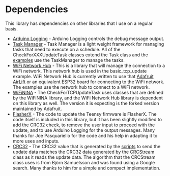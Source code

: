 # Dependencies
This library has dependencies on other libraries that I use on a regular basis.

- [Arduino Logging](https://github.com/markwomack/ArduinoLogging) - Arduino
  Logging controls the debug message output.
- [Task Manager](https://github.com/markwomack/TaskManager) - Task Manager is
  a light weight framework for managing tasks that need to execute on a schedule.
  All of the CheckForXXXUpdateTask classes extend the Task class and the
  [examples](https://github.com/markwomack/FlasherXUpdater/tree/main/examples)
  use the TaskManager to manage the tasks.
- [WiFi Network Hub](https://github.com/markwomack/WiFiNetworkHub) - This is a
  library that will manage the connection to a WiFi network. This network hub is
  used in the basic_tcp_update example. WiFi Network Hub is currently written to
  use that [Adafruit AirLift](https://www.adafruit.com/product/4201) or an
  equivalent ESP32 board for connecting to the WiFi network. The examples use
  the network hub to connect to a WiFi network.
- [WiFiNINA](https://github.com/adafruit/WiFiNINA/) - The CheckForTCPUpdateTask
  uses classes that are defined by the WiFiNINA library, and the WiFi Network
  Hub library is dependent on this library as well. The version it is expecting
  is the forked version maintained by Adafruit.
- [FlasherX](https://github.com/joepasquariello/FlasherX) - The code to update
  the Teensy firmware is FlasherX. The code itself is included in this library,
  but it has been slightly modified to add the CRC32 check, to remove the user
  input to proceed with the update, and to use Arduino Logging for the output
  messages. Many thanks for Joe Pasquariello for the code and his help in adapting
  it to more uses and inputs.
- [CRC32](http://home.thep.lu.se/~bjorn/crc/) - The CRC32 value that is generated
  by the [scripts](https://github.com/markwomack/FlasherXUpdater/tree/main/scripts)
  to send the update data matches the CRC32 data generated by the
  [CRCStream](https://github.com/markwomack/FlasherXUpdater/blob/main/src/CRCStream.h)
  class as it reads the update data. The algorithm that the CRCStream class uses is
  from Björn Samuelsson and was found using a Google search. Many thanks to him
  for a simple and compact implementation.
